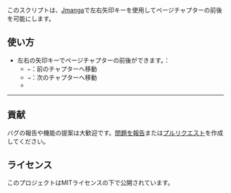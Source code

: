 このスクリプトは、[Jmanga](https://jmanga.org)で左右矢印キーを使用してページチャプターの前後を可能にします。

## 使い方

- 左右の矢印キーでページチャプターの前後ができます。：
  - `←`：前のチャプターへ移動
  - `→`：次のチャプターへ移動
  -

---

## 貢献

バグの報告や機能の提案は大歓迎です。[問題を報告](https://github.com/yossy17/jmanga-chapter-navigation-enhancer/issues)または[プルリクエスト](https://github.com/yossy17/jmanga-chapter-navigation-enhancer/pulls)を作成してください。

## ライセンス

このプロジェクトはMITライセンスの下で公開されています。

